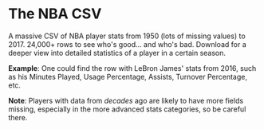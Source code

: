 # The NBA CSV

A massive CSV of NBA player stats from 1950 (lots of missing values) to 2017. 24,000+ rows to see who's good... and who's bad.
Download for a deeper view into detailed statistics of a player in a certain season.

**Example**: One could find the row with LeBron James' stats from 2016, such as his Minutes Played, Usage Percentage, Assists, Turnover Percentage, etc.

**Note**: Players with data from *decades* ago are likely to have more fields missing, especially in the more advanced stats categories, so be careful there.
